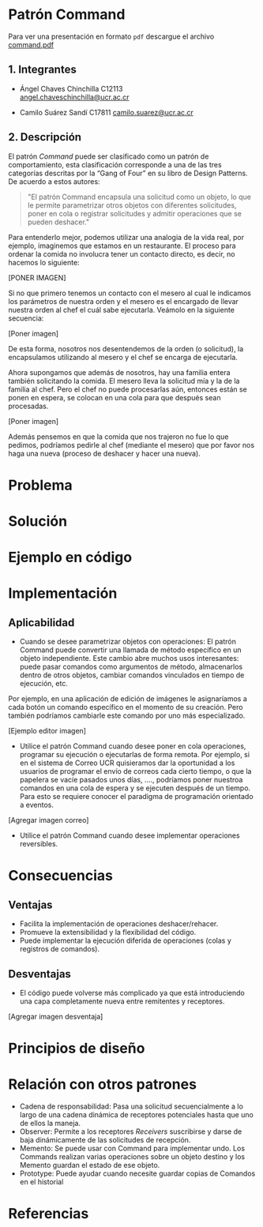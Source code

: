 # Patrón Command

Para ver una presentación en formato `pdf` descargue el archivo [command.pdf](./command.pdf)

## 1. Integrantes

- Ángel Chaves Chinchilla C12113  
angel.chaveschinchilla@ucr.ac.cr

- Camilo Suárez Sandí C17811
camilo.suarez@ucr.ac.cr

## 2. Descripción

El patrón *Command* puede ser clasificado como un patrón de comportamiento, esta clasificación corresponde a una de las tres categorías descritas por la “Gang of Four” en su libro de Design Patterns. De acuerdo a estos autores:
> "El patrón Command encapsula una solicitud como un objeto, lo que le permite parametrizar otros objetos con diferentes solicitudes, poner en cola o registrar solicitudes y admitir operaciones que se pueden deshacer."

Para entenderlo mejor, podemos utilizar una analogia de la vida real, por ejemplo, imaginemos que estamos en un restaurante. El proceso para ordenar la comida no involucra tener un contacto directo, es decir, no hacemos lo siguiente:

[PONER IMAGEN]

Si no que primero tenemos un contacto con el mesero al cual le indicamos los parámetros de nuestra orden y el mesero es el encargado de llevar nuestra orden al chef el cuál sabe ejecutarla. Veámolo en la siguiente secuencia:

[Poner imagen]

De esta forma, nosotros nos desentendemos de la orden (o solicitud), la encapsulamos utilizando al mesero y el chef se encarga de ejecutarla.

Ahora supongamos que además de nosotros, hay una familia entera también solicitando la comida. El mesero lleva la solicitud mía y la de la familia al chef. Pero el chef no puede procesarlas aún, entonces están se ponen en espera, se colocan en una cola para que después sean procesadas.

[Poner imagen]

Además pensemos en que la comida que nos trajeron no fue lo que pedimos, podríamos pedirle al chef (mediante el mesero) que por favor nos haga una nueva (proceso de deshacer y hacer una nueva).

# Problema

# Solución

# Ejemplo en código

# Implementación

## Aplicabilidad

* Cuando se desee parametrizar objetos con operaciones: El patrón Command puede convertir una llamada de método específico en un objeto independiente. Este cambio abre muchos usos interesantes: puede pasar comandos como argumentos de método, almacenarlos dentro de otros objetos, cambiar comandos vinculados en tiempo de ejecución, etc.

Por ejemplo, en una aplicación de edición de imágenes le asignaríamos a cada botón un comando específico en el momento de su creación. Pero también podríamos cambiarle este comando por uno más especializado.

[Ejemplo editor imagen]

* Utilice el patrón Command cuando desee poner en cola operaciones, programar su ejecución o ejecutarlas de forma remota. Por ejemplo, si en el sistema de Correo UCR quisieramos dar la oportunidad a los usuarios de programar el envío de correos cada cierto tiempo, o que la papelera se vacíe pasados unos días, ...., podríamos poner nuestroa comandos en una cola de espera y se ejecuten después de un tiempo. Para esto se requiere conocer el paradigma de programación orientado a eventos.

[Agregar imagen correo]

* Utilice el patrón Command cuando desee implementar operaciones reversibles.

# Consecuencias

## Ventajas

* Facilita la implementación de operaciones deshacer/rehacer.
* Promueve la extensibilidad y la flexibilidad del código.
* Puede implementar la ejecución diferida de operaciones (colas y registros de comandos).

## Desventajas

* El código puede volverse más complicado ya que está introduciendo una capa completamente nueva entre remitentes y receptores.

[Agregar imagen desventaja]

# Principios de diseño

# Relación con otros patrones

* Cadena de responsabilidad: Pasa una solicitud secuencialmente a lo largo de una cadena dinámica de receptores potenciales hasta que uno de ellos la maneja.
* Observer: Permite a los receptores *Receivers* suscribirse y darse de baja dinámicamente de las solicitudes de recepción.
* Memento: Se puede usar con Command para implementar undo. Los Commands realizan varias operaciones sobre un objeto destino y los Memento guardan el estado de ese objeto.
* Prototype: Puede ayudar cuando necesite guardar copias de Comandos en el historial

# Referencias

